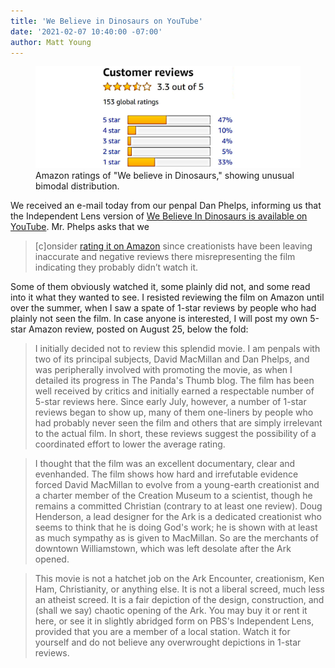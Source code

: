 ```yaml
---
title: 'We Believe in Dinosaurs on YouTube'
date: '2021-02-07 10:40:00 -07:00'
author: Matt Young
---
```


<figure>
<img src="/uploads/2021/Dinosaurs_Amazon_Ratings.jpg" alt="Amazon ratings"/>
<figcaption>Amazon ratings of "We believe in Dinosaurs," showing unusual bimodal distribution.
</figcaption>
</figure>

We received an e-mail today from our penpal Dan Phelps, informing us that the Independent Lens version of [We Believe In Dinosaurs is available on YouTube](https://youtu.be/KeSNADFCT0E). Mr. Phelps asks that we

>[c]onsider [rating it on Amazon](https://www.amazon.com/gp/aw/reviews/B081S9Y898) since creationists have been leaving inaccurate and negative reviews there misrepresenting the film indicating they probably didn’t watch it.

Some of them obviously watched it, some plainly did not, and some read into it what they wanted to see. I resisted reviewing the film on Amazon until over the summer, when I saw a spate of 1-star reviews by people who had plainly not seen the film. In case anyone is interested, I will post my own 5-star Amazon review, posted on August 25, below the fold:

<!--more-->

>I initially decided not to review this splendid movie. I am penpals with two of its principal subjects, David MacMillan and Dan Phelps, and was peripherally involved with promoting the movie, as when I detailed its progress in The Panda's Thumb blog. The film has been well received by critics and initially earned a respectable number of 5-star reviews here. Since early July, however, a number of 1-star reviews began to show up, many of them one-liners by people who had probably never seen the film and others that are simply irrelevant to the actual film. In short, these reviews suggest the possibility of a coordinated effort to lower the average rating.


>I thought that the film was an excellent documentary, clear and evenhanded. The film shows how hard and irrefutable evidence forced David MacMillan to evolve from a young-earth creationist and a charter member of the Creation Museum to a scientist, though he remains a committed Christian (contrary to at least one review). Doug Henderson, a lead designer for the Ark is a dedicated creationist who seems to think that he is doing God's work; he is shown with at least as much sympathy as is given to MacMillan. So are the merchants of downtown Williamstown, which was left desolate after the Ark opened.


>This movie is not a hatchet job on the Ark Encounter, creationism, Ken Ham, Christianity, or anything else. It is not a liberal screed, much less an atheist screed. It is a fair depiction of the design, construction, and (shall we say) chaotic opening of the Ark. You may buy it or rent it here, or see it in slightly abridged form on PBS's Independent Lens, provided that you are a member of a local station. Watch it for yourself and do not believe any overwrought depictions in 1-star reviews.
